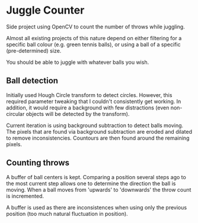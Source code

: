 # Juggle Counter

Side project using OpenCV to count the number of throws while juggling.

Almost all existing projects of this nature depend on either filtering for a specific ball colour (e.g. green tennis balls), or using a ball of a specific (pre-determined) size.

You should be able to juggle with whatever balls you wish.

## Ball detection

Initially used Hough Circle transform to detect circles. However, this required parameter tweaking that I couldn't consistently get working. In addition, it would require a background with few distractions (even non-circular objects will be detected by the transform).

Current iteration is using background subtraction to detect balls moving. The pixels that are found via background subtraction are eroded and dilated to remove inconsistencies. Countours are then found around the remaining pixels.

## Counting throws

A buffer of ball centers is kept. Comparing a position several steps ago to the most current step allows one to determine the direction the ball is moving. When a ball moves from 'upwards' to 'downwards' the throw count is incremented.

A buffer is used as there are inconsistences when using only the previous position (too much natural fluctuation in position).
